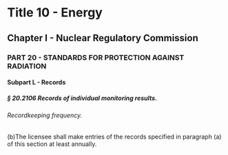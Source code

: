 
# Title 10 - Energy
## Chapter I - Nuclear Regulatory Commission
### PART 20 - STANDARDS FOR PROTECTION AGAINST RADIATION
#### Subpart L - Records
##### § 20.2106 Records of individual monitoring results.
###### Recordkeeping frequency.

(b)The licensee shall make entries of the records specified in paragraph (a) of this section at least annually.
